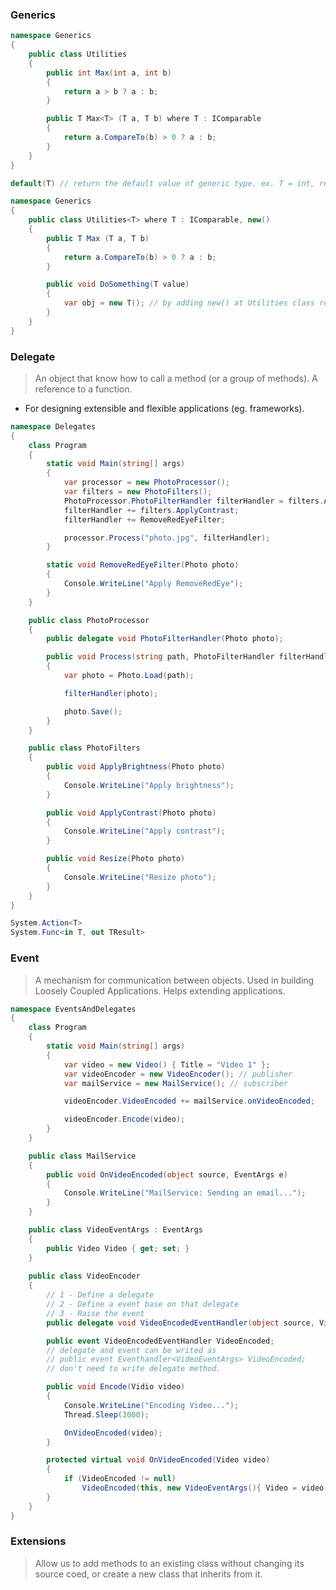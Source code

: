 
### Generics 

```c#
namespace Generics
{
	public class Utilities
	{
		public int Max(int a, int b)
		{
			return a > b ? a : b;
		}

		public T Max<T> (T a, T b) where T : IComparable
		{
			return a.CompareTo(b) > 0 ? a : b;
		}
	}
}

default(T) // return the default value of generic type. ex. T = int, return 0.
```

```c#
namespace Generics
{
	public class Utilities<T> where T : IComparable, new()
	{
		public T Max (T a, T b) 
		{
			return a.CompareTo(b) > 0 ? a : b;
		}

		public void DoSomething(T value)
		{
			var obj = new T(); // by adding new() at Utilities class reference.
		}
	}
}
```

### Delegate 

> An object that know how to call a method (or a group of methods).
> A reference to a function.

- For designing extensible and flexible applications (eg. frameworks).

```c#
namespace Delegates
{
	class Program
	{
		static void Main(string[] args)
		{
			var processor = new PhotoProcessor();
			var filters = new PhotoFilters();
			PhotoProcessor.PhotoFilterHandler filterHandler = filters.ApplyBrightness;
			filterHandler += filters.ApplyContrast;
			filterHandler += RemoveRedEyeFilter;

			processor.Process("photo.jpg", filterHandler);
		}

		static void RemoveRedEyeFilter(Photo photo)
		{
			Console.WriteLine("Apply RemoveRedEye");
		}
	}

	public class PhotoProcessor
	{
		public delegate void PhotoFilterHandler(Photo photo);

		public void Process(string path, PhotoFilterHandler filterHandler)
		{
			var photo = Photo.Load(path);

			filterHandler(photo);

			photo.Save();
		}
	}

	public class PhotoFilters
	{
		public void ApplyBrightness(Photo photo)
		{
			Console.WriteLine("Apply brightness");
		}

		public void ApplyContrast(Photo photo)
		{
			Console.WriteLine("Apply contrast");
		}

		public void Resize(Photo photo)
		{
			Console.WriteLine("Resize photo");
		}
	}
}

System.Action<T>
System.Func<in T, out TResult>
```

### Event

> A mechanism for communication between objects.
> Used in building Loosely Coupled Applications.
> Helps extending applications.

```c#
namespace EventsAndDelegates
{
	class Program
	{
		static void Main(string[] args)
		{
			var video = new Video() { Title = "Video 1" };
			var videoEncoder = new VideoEncoder(); // publisher
			var mailService = new MailService(); // subscriber

			videoEncoder.VideoEncoded += mailService.onVideoEncoded;

			videoEncoder.Encode(video);
		}
	}

	public class MailService
	{
		public void OnVideoEncoded(object source, EventArgs e)
		{
			Console.WriteLine("MailService: Sending an email...");
		}
	}

	public class VideoEventArgs : EventArgs
	{
		public Video Video { get; set; }
	}	
	
	public class VideoEncoder
	{
		// 1 - Define a delegate
		// 2 - Define a event base on that delegate
		// 3 - Raise the event
		public delegate void VideoEncodedEventHandler(object source, VideoEventArgs args);

		public event VideoEncodedEventHandler VideoEncoded;
		// delegate and event can be writed as 
		// public event Eventhandler<VideoEventArgs> VideoEncoded;
		// don't need to write delegate method.

		public void Encode(Vidio video)
		{
			Console.WriteLine("Encoding Video...");
			Thread.Sleep(3000);

			OnVideoEncoded(video);
		}

		protected virtual void OnVideoEncoded(Video video)
		{
			if (VideoEncoded != null)
				VideoEncoded(this, new VideoEventArgs(){ Video = video });
		}
	}
}
```

### Extensions

> Allow us to add methods to an existing class without changing its source coed, or
> create a new class that inherits from it.

